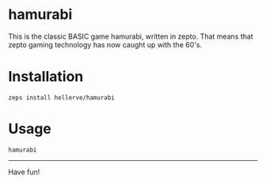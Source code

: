 # hamurabi

This is the classic BASIC game hamurabi, written in zepto.
That means that zepto gaming technology has now caught up with the 60's.

# Installation

```
zeps install hellerve/hamurabi
```

# Usage

```
hamurabi
```

<hr/>

Have fun!
